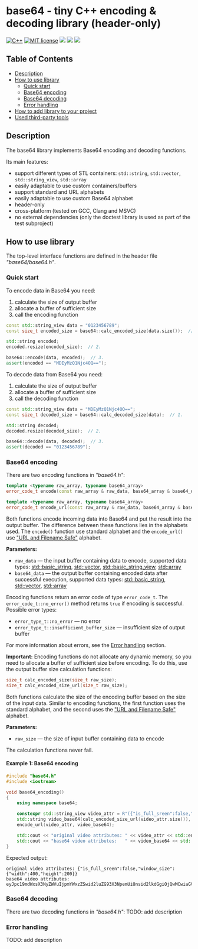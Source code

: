 # base64 - tiny C++ encoding & decoding library (header-only)

[![C++](https://img.shields.io/badge/c%2B%2B-20-informational.svg)](https://shields.io/)
[![MIT license](https://img.shields.io/badge/License-MIT-blue.svg)](https://lbesson.mit-license.org/)
![](https://github.com/khva/kvstor/workflows/linux/badge.svg)
![](https://github.com/khva/kvstor/workflows/macos/badge.svg)
![](https://github.com/khva/kvstor/workflows/windows/badge.svg)


## Table of Contents
- [Description](#description)
- [How to use library](#how-to-use-library)
  - [Quick start](#quick-start)
  - [Base64 encoding](#base64-encoding)
  - [Base64 decoding](#base64-decoding)
  - [Error handling](#error-handling)
- [How to add library to your project](#how-to-add-library-to-your-project)
- [Used third-party tools](#used-third-party-tools)


## Description
The base64 library implements Base64 encoding and decoding functions.

Its main features:
 - support different types of STL containers: `std::string`, `std::vector`, `std::string_view`, `std::array`
 - easily adaptable to use custom containers/buffers
 - support standard and URL alphabets
 - easily adaptable to use custom Base64 alphabet
 - header-only
 - cross-platform (tested on GCC, Clang and MSVC)
 - no external dependencies (only the doctest library is used as part of the test subproject)


## How to use library
The top-level interface functions are defined in the header file _"base64/base64.h"_.

### Quick start
To encode data in Base64 you need:
 1. calculate the size of output buffer
 2. allocate a buffer of sufficient size
 3. call the encoding function

```c++
const std::string_view data = "0123456789";
const size_t encoded_size = base64::calc_encoded_size(data.size());  // 1.

std::string encoded;
encoded.resize(encoded_size);  // 2.

base64::encode(data, encoded);  // 3.
assert(encoded == "MDEyMzQ1Njc4OQ==");

```

To decode data from Base64 you need:
 1. calculate the size of output buffer
 2. allocate a buffer of sufficient size
 3. call the decoding function

```c++
const std::string_view data = "MDEyMzQ1Njc4OQ==";
const size_t decoded_size = base64::calc_decoded_size(data);  // 1.

std::string decoded;
decoded.resize(decoded_size);  // 2.

base64::decode(data, decoded);  // 3.
assert(decoded == "0123456789");

```


### Base64 encoding
There are two encoding functions in _"base64.h"_:
```c++
template <typename raw_array, typename base64_array>
error_code_t encode(const raw_array & raw_data, base64_array & base64_data);

template <typename raw_array, typename base64_array>
error_code_t encode_url(const raw_array & raw_data, base64_array & base64_data);
```
Both functions encode incoming data into Base64 and put the result into the output buffer. The difference between these functions lies in the alphabets used. The `encode()` function use standard alphabet and the `encode_url()` use ["URL and Filename Safe"](https://www.rfc-editor.org/rfc/rfc3548) alphabet.

**Parameters:**
 - `raw_data` — the input buffer containing data to encode, supported data types: [std::basic_string](https://en.cppreference.com/w/cpp/string/basic_string), [std::vector](https://en.cppreference.com/w/cpp/container/vector), [std::basic_string_view](https://en.cppreference.com/w/cpp/string/basic_string_view), [std::array](https://en.cppreference.com/w/cpp/container/array)
 - `base64_data` — the output buffer containing encoded data after successful execution, supported data types: [std::basic_string](https://en.cppreference.com/w/cpp/string/basic_string), [std::vector](https://en.cppreference.com/w/cpp/container/vector), [std::array](https://en.cppreference.com/w/cpp/container/array)

Encoding functions return an error code of type `error_code_t`. The `error_code_t::no_error()` method returns `true` if encoding is successful. Possible error types:
 - `error_type_t::no_error` — no error
 - `error_type_t::insufficient_buffer_size` — insufficient size of output buffer

For more information about errors, see the [Error handling](#error-handling) section.

**Important:** Encoding functions do not allocate any dynamic memory, so you need to allocate a buffer of sufficient size before encoding. To do this, use the output buffer size calculation functions:

```c++
size_t calc_encoded_size(size_t raw_size);
size_t calc_encoded_size_url(size_t raw_size);
```
Both functions calculate the size of the encoding buffer based on the size of the input data. Similar to encoding functions, the first function uses the standard alphabet, and the second uses the ["URL and Filename Safe"](https://www.rfc-editor.org/rfc/rfc3548) alphabet.

**Parameters:**
 - `raw_size` — the size of input buffer containing data to encode

The calculation functions never fail.

#### Example 1: Base64 encoding
```c++
#include "base64.h"
#include <iostream>

void base64_encoding()
{
    using namespace base64;

    constexpr std::string_view video_attr = R"({"is_full_sreen":false,"window_size":{"width":400,"height":200}})";
    std::string video_base64(calc_encoded_size_url(video_attr.size()), '\0');
    encode_url(video_attr, video_base64);

    std::cout << "original video attributes: " << video_attr << std::endl;
    std::cout << "base64 video attributes:   " << video_base64 << std::endl;
}
```
Expected output:
```
original video attributes: {"is_full_sreen":false,"window_size":{"width":400,"height":200}}
base64 video attributes:   eyJpc19mdWxsX3NyZWVuIjpmYWxzZSwid2luZG93X3NpemUiOnsid2lkdGgiOjQwMCwiaGVpZ2h0IjoyMDB9fQ
```


### Base64 decoding
There are two decoding functions in _"base64.h"_:
TODO: add description


### Error handling
TODO: add description

